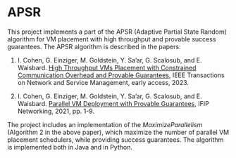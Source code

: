# APSR
This project implements a part of the APSR (Adaptive Partial State Random) algorithm for VM placement with high throughput and provable success guarantees. The APSR algorithm is described in the papers:

1. I. Cohen, G. Einziger, M. Goldstein, Y. Sa’ar, G. Scalosub, and E. Waisbard. [High Throughput VMs Placement with Constrained Communication Overhead and Provable Guarantees](https://www.researchgate.net/publication/367302063_High_Throughput_VMs_Placement_with_Constrained_Communication_Overhead_and_Provable_Guarantees), IEEE Transactions on Network and Service Management, early access, 2023.

2. I. Cohen, G. Einziger, M. Goldstein, Y. Sa’ar, G. Scalosub, and E. Waisbard. [Parallel VM Deployment with Provable Guarantees](https://www.researchgate.net/profile/Itamar-Cohen-2/publication/351449290_Parallel_VM_Deployment_with_Provable_Guarantees/links/6098afaaa6fdccaebd1d82f5/Parallel-VM-Deployment-with-Provable-Guarantees.pdf), IFIP Networking, 2021, pp. 1-9.

The project includes an implementation of the _MaximizeParallelism_ (Algorithm 2 in the above paper), which maximize the number of parallel VM placement schedulers, while providing success guarantees. The algorithm is implemented both in Java and in Python.
